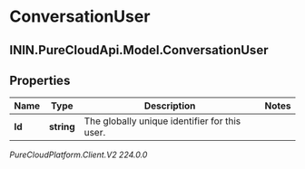 # ConversationUser

## ININ.PureCloudApi.Model.ConversationUser

## Properties

|Name | Type | Description | Notes|
|------------ | ------------- | ------------- | -------------|
| **Id** | **string** | The globally unique identifier for this user. | |



_PureCloudPlatform.Client.V2 224.0.0_
